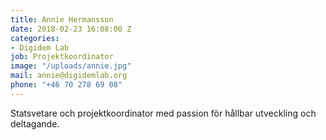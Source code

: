 ```yaml
---
title: Annie Hermansson
date: 2018-02-23 16:08:00 Z
categories:
- Digidem Lab
job: Projektkoordinator
image: "/uploads/annie.jpg"
mail: annie@digidemlab.org
phone: "+46 70 278 69 08"
---
```


Statsvetare och projektkoordinator med passion för hållbar utveckling och deltagande.
